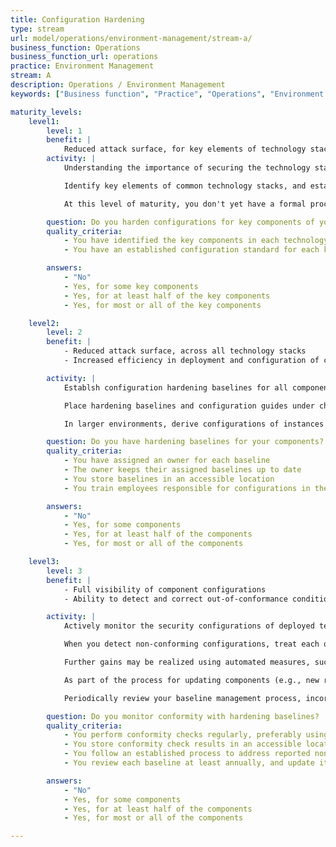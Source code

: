 ```yaml
---
title: Configuration Hardening
type: stream
url: model/operations/environment-management/stream-a/
business_function: Operations
business_function_url: operations
practice: Environment Management
stream: A
description: Operations / Environment Management
keywords: ["Business function", "Practice", "Operations", "Environment Management"]

maturity_levels:
    level1:
        level: 1
        benefit: |
            Reduced attack surface, for key elements of technology stacks
        activity: |
            Understanding the importance of securing the technology stacks you're using, apply secure configuration to stack elements, based on readily available guidance (e.g., open source projects, vendor documentation, blog articles). When your teams develop configuration guidance for their applications, based on trial-and-error and information gathered by team members, encourage them to share their learnings across the organization.

            Identify key elements of common technology stacks, and establish configuration standards for those, based on teams' experiences of "what works."

            At this level of maturity, you don't yet have a formal process for managing configuration baselines. Configurations may not be applied consistently across applications and deployments, and monitoring of conformance is likely absent.

        question: Do you harden configurations for key components of your technology stacks?
        quality_criteria:
            - You have identified the key components in each technology stack used
            - You have an established configuration standard for each key component

        answers:
            - "No"
            - Yes, for some key components
            - Yes, for at least half of the key components
            - Yes, for most or all of the key components

    level2:
        level: 2
        benefit: |
            - Reduced attack surface, across all technology stacks
            - Increased efficiency in deployment and configuration of components

        activity: |
            Establsh configuration hardening baselines for all components in each technology stack used. To assist with consistent application of the hardening baselines, develop configuration guides for the components. Require product teams to apply configuration baselines to all new systems, and to existing systems when practicable.

            Place hardening baselines and configuration guides under change management, and assign an owner to each. Owners have ongoing responsibility to keep them up-to-date, based on evolving best practices or changes to the relevant components (e.g., version updates, new features).

            In larger environments, derive configurations of instances from a locally maintained master, with relevant configuration baselines applied. Employ automated tools for hardening configurations.

        question: Do you have hardening baselines for your components?
        quality_criteria:
            - You have assigned an owner for each baseline
            - The owner keeps their assigned baselines up to date
            - You store baselines in an accessible location
            - You train employees responsible for configurations in these baselines

        answers:
            - "No"
            - Yes, for some components
            - Yes, for at least half of the components
            - Yes, for most or all of the components

    level3:
        level: 3
        benefit: |
            - Full visibility of component configurations
            - Ability to detect and correct out-of-conformance conditions

        activity: |
            Actively monitor the security configurations of deployed technology stacks, performing regular checks against established baselines. Ensure results of configuration checks are readily available, through published reports and dashboards.

            When you detect non-conforming configurations, treat each occurrence as a security finding, and manage corrective actions within your established Defect Management practice.

            Further gains may be realized using automated measures, such as "self-healing" configurations and security information and event management (SIEM) alerts.

            As part of the process for updating components (e.g., new releases, vendor patches), review corresponding baselines and configuration guides, updating them as needed to maintain their relevance and accuracy. Review other baselines and configuration guides at least annually.

            Periodically review your baseline management process, incorporating feedback and lessons learned from teams applying and maintaining configuration baselines and configuration guides.

        question: Do you monitor conformity with hardening baselines?
        quality_criteria:
            - You perform conformity checks regularly, preferably using automation
            - You store conformity check results in an accessible location
            - You follow an established process to address reported non-conformities
            - You review each baseline at least annually, and update it when required

        answers:
            - "No"
            - Yes, for some components
            - Yes, for at least half of the components
            - Yes, for most or all of the components

---
```

